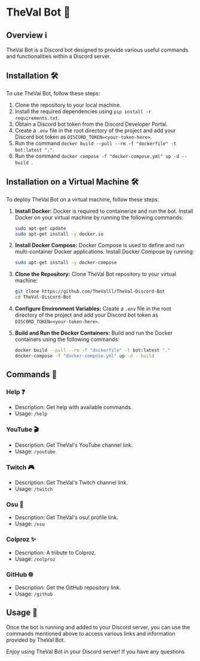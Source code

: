 # TheVal Bot 🤖

## Overview ℹ️

TheVal Bot is a Discord bot designed to provide various useful commands and functionalities within a Discord server.

## Installation 🛠️

To use TheVal Bot, follow these steps:

1. Clone the repository to your local machine.
2. Install the required dependencies using `pip install -r requirements.txt`.
3. Obtain a Discord bot token from the Discord Developer Portal.
4. Create a `.env` file in the root directory of the project and add your Discord bot token as `DISCORD_TOKEN=<your-token-here>`.
5. Run the command `docker build --pull --rm -f "dockerfile" -t bot:latest "."`.
6. Run the command `docker compose -f "docker-compose.yml" up -d --build `.

## Installation on a Virtual Machine 🛠️

To deploy TheVal Bot on a virtual machine, follow these steps:

1. **Install Docker:** Docker is required to containerize and run the bot. Install Docker on your virtual machine by running the following commands:

   ```bash
   sudo apt-get update
   sudo apt-get install -y docker.io
   ```

2. **Install Docker Compose:** Docker Compose is used to define and run multi-container Docker applications. Install Docker Compose by running:

   ```bash
   sudo apt-get install -y docker-compose
   ```

3. **Clone the Repository:** Clone TheVal Bot repository to your virtual machine:

   ```bash
   git clone https://github.com/TheValll/TheVal-Discord-Bot
   cd TheVal-Discord-Bot
   ```

4. **Configure Environment Variables:** Create a `.env` file in the root directory of the project and add your Discord bot token as `DISCORD_TOKEN=<your-token-here>`.

5. **Build and Run the Docker Containers:** Build and run the Docker containers using the following commands:
   ```bash
   docker build --pull --rm -f "dockerfile" -t bot:latest "."
   docker-compose -f "docker-compose.yml" up -d --build
   ```

## Commands 💬

### Help ❓

- Description: Get help with available commands.
- Usage: `/help`

### YouTube 🎬

- Description: Get TheVal's YouTube channel link.
- Usage: `/youtube`

### Twitch 🎮

- Description: Get TheVal's Twitch channel link.
- Usage: `/twitch`

### Osu 🎵

- Description: Get TheVal's osu! profile link.
- Usage: `/osu`

### Colproz ✨

- Description: A tribute to Colproz.
- Usage: `/colproz`

### GitHub 🌐

- Description: Get the GitHub repository link.
- Usage: `/github`

## Usage 🚀

Once the bot is running and added to your Discord server, you can use the commands mentioned above to access various links and information provided by TheVal Bot.

Enjoy using TheVal Bot in your Discord server! If you have any questions
